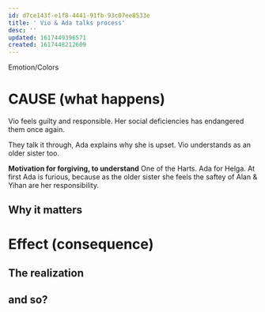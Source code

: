 ```yaml
---
id: d7ce143f-e1f8-4441-91fb-93c07ee8533e
title: ' Vio & Ada talks process'
desc: ''
updated: 1617449396571
created: 1617448212609
---
```

Emotion/Colors
>

# CAUSE (what happens)
Vio feels guilty and responsible. Her social deficiencies has endangered them once again.

They talk it through, Ada explains why she is upset. Vio understands as an older sister too.

**Motivation for forgiving, to understand** One of the Harts. Ada for Helga. At first Ada is furious, because as the older sister she feels the saftey of Alan & Yihan are her responsibility.

##  Why it matters



# Effect (consequence) 

## The realization

## and so?
